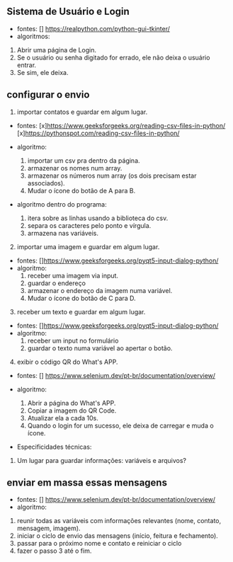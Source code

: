 ## Sistema de Usuário e Login
- fontes:
	[] https://realpython.com/python-gui-tkinter/
- algoritmos:
1. Abrir uma página de Login.
2. Se o usuário ou senha digitado for errado, ele não deixa o usuário entrar.
3. Se sim, ele deixa.

## configurar o envio
1. importar contatos e guardar em algum lugar.
- fontes:
	[x]https://www.geeksforgeeks.org/reading-csv-files-in-python/
	[x]https://pythonspot.com/reading-csv-files-in-python/

- algoritmo:
	1. importar um csv pra dentro da página. 
	2. armazenar os nomes num array.
	3. armazenar os números num array (os dois precisam estar associados).
	4. Mudar o ícone do botão de A para B.

- algoritmo dentro do programa:
	1. itera sobre as linhas usando a biblioteca do csv.
	2. separa os caracteres pelo ponto e vírgula.
	3. armazena nas variáveis.

2. importar uma imagem e guardar em algum lugar.
- fontes:
	[]https://www.geeksforgeeks.org/pyqt5-input-dialog-python/
- algoritmo:
	1. receber uma imagem via input.
	2. guardar o endereço
	3. armazenar o endereço da imagem numa variável.
	4. Mudar o ícone do botão de C para D.

3. receber um texto e guardar em algum lugar.
- fontes:
	[]https://www.geeksforgeeks.org/pyqt5-input-dialog-python/
- algoritmo:
	1. receber um input no formulário
	2. guardar o texto numa variável ao apertar o botão.

4. exibir o código QR do What's APP.
- fontes:
	[] https://www.selenium.dev/pt-br/documentation/overview/
- algoritmo:
	1. Abrir a página do What's APP.
	2. Copiar a imagem do QR Code.
	3. Atualizar ela a cada 10s.
	4. Quando o login for um sucesso, ele deixa de carregar e muda o ícone.

- Especificidades técnicas:
1. Um lugar para guardar informações: variáveis e arquivos?

## enviar em massa essas mensagens
- fontes:
	[] https://www.selenium.dev/pt-br/documentation/overview/
- algoritmo:
1. reunir todas as variáveis com informações relevantes (nome, contato, mensagem, imagem).
2. iniciar o ciclo de envio das mensagens (início, feitura e fechamento).
3. passar para o próximo nome e contato e reiniciar o ciclo
4. fazer o passo 3 até o fim.